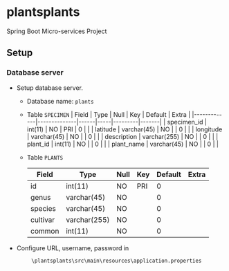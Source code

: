 # plantsplants
Spring Boot Micro-services Project

## Setup

### Database server

* Setup database server.
  * Database name: ```plants```
  * Table ```SPECIMEN```
    | Field       | Type         | Null | Key | Default | Extra |
    |-------------|--------------|------|-----|---------|-------|
    | specimen_id | int(11)      | NO   | PRI | 0       |       |
    | latitude    | varchar(45)  | NO   |     | 0       |       |
    | longitude   | varchar(45)  | NO   |     | 0       |       |
    | description | varchar(255) | NO   |     | 0       |       |
    | plant_id    | int(11)      | NO   |     | 0       |       |
    | plant_name  | varchar(45)  | NO   |     | 0       |       |
    
  * Table ```PLANTS```

    | Field       | Type         | Null | Key | Default | Extra |
    |-------------|--------------|------|-----|---------|-------|
    | id	  | int(11)      | NO   | PRI | 0       |       |
    | genus       | varchar(45)  | NO   |     | 0       |       |
    | species     | varchar(45)  | NO   |     | 0       |       |
    | cultivar    | varchar(255) | NO   |     | 0       |       |
    | common      | int(11)      | NO   |     | 0       |       |

* Configure URL, username, password in  
```
        \plantsplants\src\main\resources\application.properties
```
